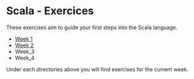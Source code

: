 # Scala - Exercices

These exercises aim to guide your first steps into the Scala language.

- [Week 1](week_1/00_intro/src/main/scala/com/td/scala/intro/README.md)
- [Week 2](week_2/05_Classes/README.md)
- Week_3
- Week_4

Under each directories above you will find exercises for the current week.
